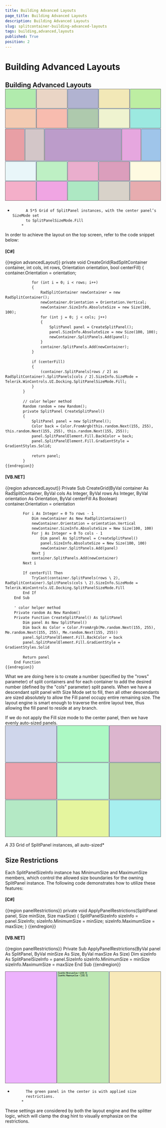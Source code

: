 ```yaml
---
title: Building Advanced Layouts
page_title: Building Advanced Layouts
description: Building Advanced Layouts
slug: splitcontainer-building-advanced-layouts
tags: building,advanced,layouts
published: True
position: 2
---
```


# Building Advanced Layouts





## Building Advanced Layouts![splitcontainer-building-advanced-layouts 001](images/splitcontainer-building-advanced-layouts001.png)

*
            A 5*5 Grid of SplitPanel instances, with the center panel’s SizeMode set
            to SplitPanelSizeMode.Fill
          *



In order to achieve the layout on the top screen, refer to the code snippet
          below:
        

#### __[C#]__

{{region advancedLayout}}
	        private void CreateGrid(RadSplitContainer container, int cols, int rows, Orientation orientation, bool centerFill)
	        {
	            container.Orientation = orientation;
	
	            for (int i = 0; i < rows; i++)
	            {
	                RadSplitContainer newContainer = new RadSplitContainer();
	                newContainer.Orientation = Orientation.Vertical;
	                newContainer.SizeInfo.AbsoluteSize = new Size(100, 100);
	                for (int j = 0; j < cols; j++)
	                {
	                    SplitPanel panel = CreateSplitPanel();
	                    panel.SizeInfo.AbsoluteSize = new Size(100, 100);
	                    newContainer.SplitPanels.Add(panel);
	                }
	                container.SplitPanels.Add(newContainer);
	            }
	
	            if (centerFill)
	            {
	                (container.SplitPanels[rows / 2] as RadSplitContainer).SplitPanels[cols / 2].SizeInfo.SizeMode = Telerik.WinControls.UI.Docking.SplitPanelSizeMode.Fill;
	            }
	        }
	
	        // color helper method
	        Random random = new Random();
	        private SplitPanel CreateSplitPanel()
	        {
	            SplitPanel panel = new SplitPanel();
	            Color back = Color.FromArgb(this.random.Next(155, 255), this.random.Next(155, 255), this.random.Next(155, 255));
	            panel.SplitPanelElement.Fill.BackColor = back;
	            panel.SplitPanelElement.Fill.GradientStyle = GradientStyles.Solid;
	
	            return panel;
	        }
	{{endregion}}



#### __[VB.NET]__

{{region advancedLayout}}
	    Private Sub CreateGrid(ByVal container As RadSplitContainer, ByVal cols As Integer, ByVal rows As Integer, ByVal orientation As Orientation, ByVal centerFill As Boolean)
	        container.Orientation = orientation
	
	        For i As Integer = 0 To rows - 1
	            Dim newContainer As New RadSplitContainer()
	            newContainer.Orientation = orientation.Vertical
	            newContainer.SizeInfo.AbsoluteSize = New Size(100, 100)
	            For j As Integer = 0 To cols - 1
	                Dim panel As SplitPanel = CreateSplitPanel()
	                panel.SizeInfo.AbsoluteSize = New Size(100, 100)
	                newContainer.SplitPanels.Add(panel)
	            Next j
	            container.SplitPanels.Add(newContainer)
	        Next i
	
	        If centerFill Then
	            TryCast(container.SplitPanels(rows \ 2), RadSplitContainer).SplitPanels(cols \ 2).SizeInfo.SizeMode = Telerik.WinControls.UI.Docking.SplitPanelSizeMode.Fill
	        End If
	    End Sub
	
	    ' color helper method
	    Private random As New Random()
	    Private Function CreateSplitPanel() As SplitPanel
	        Dim panel As New SplitPanel()
	        Dim back As Color = Color.FromArgb(Me.random.Next(155, 255), Me.random.Next(155, 255), Me.random.Next(155, 255))
	        panel.SplitPanelElement.Fill.BackColor = back
	        panel.SplitPanelElement.Fill.GradientStyle = GradientStyles.Solid
	
	        Return panel
	    End Function
	{{endregion}}



What we are doing here is to create a number (specified by the "rows"
          parameter) of split containers and for each container to add the desired number
          (defined by the "cols" parameter) split panels. When we have a descendant split
          panel with Size Mode set to fill, then all other descendants are sized
          absolutely to allow the Fill panel occupy entire remaining size. The layout
          engine is smart enough to traverse the entire layout tree, thus allowing the
          fill panel to reside at any branch.
        

If we do not apply the Fill size mode to the center panel, then we have
          evenly auto-sized panels.
        ![splitcontainer-building-advanced-layouts 002](images/splitcontainer-building-advanced-layouts002.png)

*A 3*3 Grid of SplitPanel instances, all auto-sized*



## Size Restrictions

Each SplitPanelSizeInfo instance has MinimumSize and MaximumSize members,
          which control the allowed size boundaries for the owning SplitPanel instance.
          The following code demonstrates how to utilize these features:
        

#### __[C#]__

{{region panelRestrictions}}
	        private void ApplyPanelRestrictions(SplitPanel panel, Size minSize, Size maxSize)
	        {
	            SplitPanelSizeInfo sizeInfo = panel.SizeInfo;
	            sizeInfo.MinimumSize = minSize;
	            sizeInfo.MaximumSize = maxSize;
	        }
	{{endregion}}



#### __[VB.NET]__

{{region panelRestrictions}}
	    Private Sub ApplyPanelRestrictions(ByVal panel As SplitPanel, ByVal minSize As Size, ByVal maxSize As Size)
	        Dim sizeInfo As SplitPanelSizeInfo = panel.SizeInfo
	        sizeInfo.MinimumSize = minSize
	        sizeInfo.MaximumSize = maxSize
	    End Sub
	{{endregion}}

![splitcontainer-building-advanced-layouts 003](images/splitcontainer-building-advanced-layouts003.png)

*
            The green panel in the center is with applied size
            restrictions.
          *

These settings are considered by both the layout engine and the splitter
          logic, which will clamp the drag hint to visually emphasize on the
          restrictions.
        
